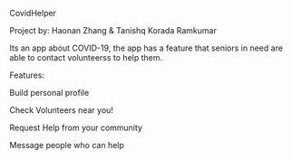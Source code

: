 CovidHelper

Project by: Haonan Zhang & Tanishq Korada Ramkumar

Its an app about COVID-19,  the app has a feature that seniors in need are able to contact volunteerss to help them.

Features:

Build personal profile

Check Volunteers near you!

Request Help from your community

Message people who can help
